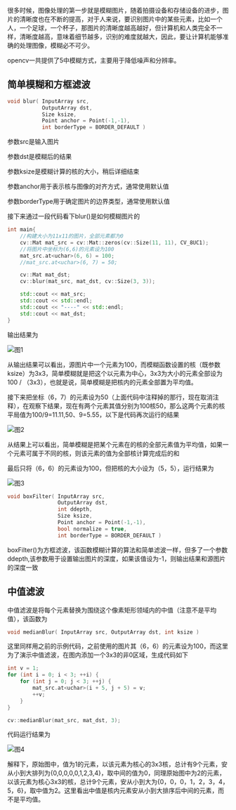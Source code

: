 很多时候，图像处理的第一步就是模糊图片，随着拍摄设备和存储设备的进步，图片的清晰度也在不断的提高，对于人来说，要识别图片中的某些元素，比如一个人，一个足球，一个杯子，那图片的清晰度越高越好，但计算机和人类完全不一样，清晰度越高，意味着细节越多，识别的难度就越大，因此，要让计算机能够准确的处理图像，模糊必不可少。

opencv一共提供了5中模糊方式，主要用于降低噪声和分辨率。

## 简单模糊和方框滤波

```c++
void blur( InputArray src, 
           OutputArray dst,
           Size ksize, 
           Point anchor = Point(-1,-1),
           int borderType = BORDER_DEFAULT )
```
参数src是输入图片

参数dst是模糊后的结果

参数ksize是模糊计算的核的大小，稍后详细结束

参数anchor用于表示核与图像的对齐方式，通常使用默认值

参数borderType用于确定图片的边界类型，通常使用默认值

接下来通过一段代码看下blur()是如何模糊图片的
```c++
int main{
    //构建大小为11x11的图片，全部元素都为0
    cv::Mat mat_src = cv::Mat::zeros(cv::Size(11, 11), CV_8UC1);
    //将图片中坐标为(6,6)的元素设为100
	mat_src.at<uchar>(6, 6) = 100;
    //mat_src.at<uchar>(6, 7) = 50;

    cv::Mat mat_dst;
	cv::blur(mat_src, mat_dst, cv::Size(3, 3));

    std::cout << mat_src;
	std::cout << std::endl;
	std::cout << "----" << std::endl;
	std::cout << mat_dst;
}
```
输出结果为

![图1](https://jxf2008-1302581379.cos.ap-nanjing.myqcloud.com/github_blog/opencv/blur_1.png)

从输出结果可以看出，源图片中一个元素为100，而模糊函数设置的核（既参数ksize）为3x3，简单模糊就是把这个以元素为中心，3x3为大小的元素全部设为100 / （3x3），也就是说，简单模糊是把核内的元素全部置为平均值。

接下来把坐标（6，7）的元素设为50（上面代码中注释掉的那行，现在取消注释），在观察下结果，现在有两个元素其值分别为100核50，那么这两个元素的核平局值为100/9=11.11,50、9=5.55，以下是代码再次运行的结果

![图2](https://jxf2008-1302581379.cos.ap-nanjing.myqcloud.com/github_blog/opencv/blur_2.png)

从结果上可以看出，简单模糊是把某个元素在的核的全部元素值为平均值，如果一个元素可属于不同的核，则该元素的值为全部核计算完成后的和

最后只将（6，6）的元素设为100，但把核的大小设为（5，5），运行结果为

![图3](https://jxf2008-1302581379.cos.ap-nanjing.myqcloud.com/github_blog/opencv/blur_3.png)

```c++
void boxFilter( InputArray src, 
                OutputArray dst, 
                int ddepth,
                Size ksize, 
                Point anchor = Point(-1,-1),
                bool normalize = true,
                int borderType = BORDER_DEFAULT )
```
boxFilter()为方框滤波，该函数模糊计算的算法和简单滤波一样，但多了一个参数ddepth,该参数用于设置输出图片的深度，如果该值设为-1，则输出结果和源图片的深度一致

## 中值滤波

中值滤波是将每个元素替换为围绕这个像素矩形领域内的中值（注意不是平均值），该函数为
```c++
void medianBlur( InputArray src, OutputArray dst, int ksize )
```
这里同样用之前的示例代码，之前使用的图片其（6，6）的元素设为100，而这里为了演示中值滤波，在图内添加一个3x3的非0区域，生成代码如下
```c++
int v = 1;
for (int i = 0; i < 3; ++i) {
	for (int j = 0; j < 3; ++j) {
		mat_src.at<uchar>(i + 5, j + 5) = v;
		++v;
	}
}

cv::medianBlur(mat_src, mat_dst, 3);
```
代码运行结果为

![图4](https://jxf2008-1302581379.cos.ap-nanjing.myqcloud.com/github_blog/opencv/blur_4.png)

解释下，原始图中，值为1的元素，以该元素为核心的3x3核，总计有9个元素，安从小到大排列为{0,0,0,0,0,1,2,3,4}，取中间的值为0，同理原始图中为2的元素，以该元素为核心3x3的核，总计9个元素，安从小到大为{0，0，0，1，2，3，4，5，6}，取中值为2。这里看出中值是核内元素安从小到大排序后中间的元素，而不是平均值。